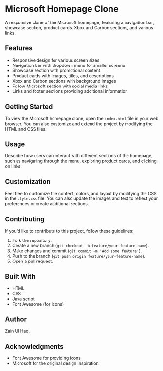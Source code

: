 # Microsoft Homepage Clone

A responsive clone of the Microsoft homepage, featuring a navigation bar, showcase section, product cards, Xbox and Carbon sections, and various links.


## Features

- Responsive design for various screen sizes
- Navigation bar with dropdown menu for smaller screens
- Showcase section with promotional content
- Product cards with images, titles, and descriptions
- Xbox and Carbon sections with background images
- Follow Microsoft section with social media links
- Links and footer sections providing additional information

## Getting Started

To view the Microsoft homepage clone, open the `index.html` file in your web browser. You can also customize and extend the project by modifying the HTML and CSS files.

## Usage

Describe how users can interact with different sections of the homepage, such as navigating through the menu, exploring product cards, and clicking on links.

## Customization

Feel free to customize the content, colors, and layout by modifying the CSS in the `style.css` file. You can also update the images and text to reflect your preferences or create additional sections.

## Contributing

If you'd like to contribute to this project, follow these guidelines:

1. Fork the repository.
2. Create a new branch (`git checkout -b feature/your-feature-name`).
3. Make changes and commit (`git commit -m 'Add some feature'`).
4. Push to the branch (`git push origin feature/your-feature-name`).
5. Open a pull request.

## Built With

- HTML
- CSS
- Java script
- Font Awesome (for icons)

## Author

Zain Ul Haq.


## Acknowledgments

- Font Awesome for providing icons
- Microsoft for the original design inspiration
